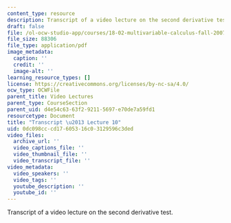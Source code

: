 ```yaml
---
content_type: resource
description: Transcript of a video lecture on the second derivative test.
draft: false
file: /ol-ocw-studio-app/courses/18-02-multivariable-calculus-fall-2007/0dc098cccd17605316c03129596c3ded_18_022007L10.pdf
file_size: 88306
file_type: application/pdf
image_metadata:
  caption: ''
  credit: ''
  image-alt: ''
learning_resource_types: []
license: https://creativecommons.org/licenses/by-nc-sa/4.0/
ocw_type: OCWFile
parent_title: Video Lectures
parent_type: CourseSection
parent_uid: d4e54c63-63f2-9211-5697-e70de7a59fd1
resourcetype: Document
title: "Transcript \u2013 Lecture 10"
uid: 0dc098cc-cd17-6053-16c0-3129596c3ded
video_files:
  archive_url: ''
  video_captions_file: ''
  video_thumbnail_file: ''
  video_transcript_file: ''
video_metadata:
  video_speakers: ''
  video_tags: ''
  youtube_description: ''
  youtube_id: ''
---
```

Transcript of a video lecture on the second derivative test.